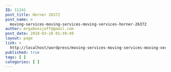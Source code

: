 ```yaml
---
ID: 11241
post_title: Horner 26372
post_name: >
  moving-services-moving-services-moving-services-horner-26372
author: mrgabonijeff@gmail.com
post_date: 2018-03-28 01:49:49
layout: page
link: >
  http://localhost/wordpress/moving-services-moving-services-moving-services-horner-26372/
published: true
tags: [ ]
categories: [ ]
---
```

